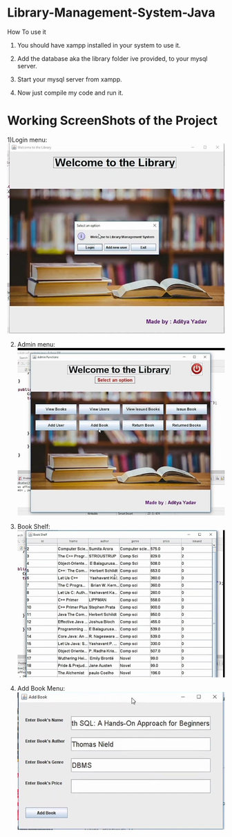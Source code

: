 # Library-Management-System-Java

How To use it

1) You should have xampp installed in your system to use it.

2) Add the database aka the library folder ive provided, to your mysql server.

3) Start your mysql server from xampp.

4) Now just compile my code and run it.



# Working ScreenShots of the Project

1)Login menu:
  ![](https://github.com/adi3120/Library-Management-System-Java/blob/master/1.jpg)
  
2) Admin menu:
  ![](https://github.com/adi3120/Library-Management-System-Java/blob/master/WhatsApp%20Image%202021-09-13%20at%2011.39.10%20PM.jpeg)

3) Book Shelf:
  ![](https://github.com/adi3120/Library-Management-System-Java/blob/master/WhatsApp%20Image%202021-09-13%20at%2011.39.10%20PM%20(1).jpeg)

4) Add Book Menu:
  ![](https://github.com/adi3120/Library-Management-System-Java/blob/master/WhatsApp%20Image%202021-09-13%20at%2011.39.10%20PM%20(2).jpeg)
